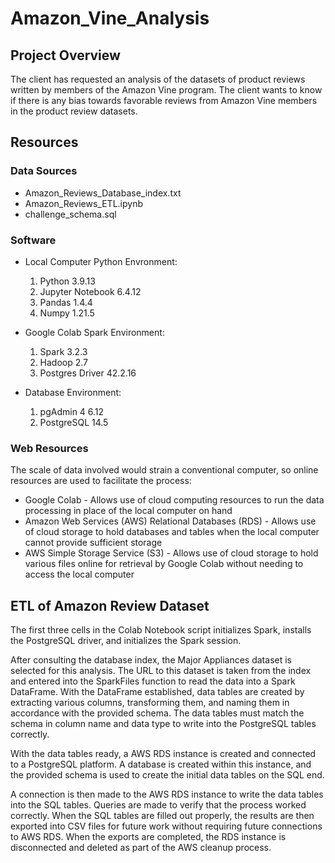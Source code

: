# Amazon_Vine_Analysis

## Project Overview
The client has requested an analysis of the datasets of product reviews written by members of the Amazon Vine program. The client wants to know if there is any bias towards favorable reviews from Amazon Vine members in the product review datasets.

## Resources

### Data Sources

- Amazon_Reviews_Database_index.txt
- Amazon_Reviews_ETL.ipynb
- challenge_schema.sql

### Software

- Local Computer Python Envronment:
    1. Python 3.9.13
    2. Jupyter Notebook 6.4.12
    3. Pandas 1.4.4
    4. Numpy 1.21.5

- Google Colab Spark Environment:
    1. Spark 3.2.3
    2. Hadoop 2.7
    3. Postgres Driver 42.2.16

- Database Environment:
    1. pgAdmin 4 6.12
    2. PostgreSQL 14.5

### Web Resources
The scale of data involved would strain a conventional computer, so online resources are used to facilitate the process:

- Google Colab - Allows use of cloud computing resources to run the data processing in place of the local computer on hand
- Amazon Web Services (AWS) Relational Databases (RDS) - Allows use of cloud storage to hold databases and tables when the local computer cannot provide sufficient storage
- AWS Simple Storage Service (S3) - Allows use of cloud storage to hold various files online for retrieval by Google Colab without needing to access the local computer

## ETL of Amazon Review Dataset
The first three cells in the Colab Notebook script initializes Spark, installs the PostgreSQL driver, and initializes the Spark session.

After consulting the database index, the Major Appliances dataset is selected for this analysis. The URL to this dataset is taken from the index and entered into the SparkFiles function to read the data into a Spark DataFrame. With the DataFrame established, data tables are created by extracting various columns, transforming them, and naming them in accordance with the provided schema. The data tables must match the schema in column name and data type to write into the PostgreSQL tables correctly.

With the data tables ready, a AWS RDS instance is created and connected to a PostgreSQL platform. A database is created within this instance, and the provided schema is used to create the initial data tables on the SQL end.

A connection is then made to the AWS RDS instance to write the data tables into the SQL tables. Queries are made to verify that the process worked correctly. When the SQL tables are filled out properly, the results are then exported into CSV files for future work without requiring future connections to AWS RDS. When the exports are completed, the RDS instance is disconnected and deleted as part of the AWS cleanup process.